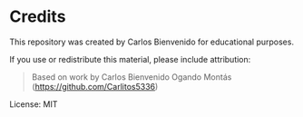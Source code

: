 # Credits

This repository was created by Carlos Bienvenido for educational purposes.

If you use or redistribute this material, please include attribution:
> Based on work by Carlos Bienvenido Ogando Montás (https://github.com/Carlitos5336)

License: MIT